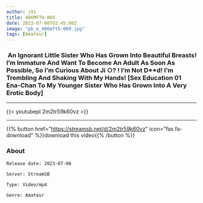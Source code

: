 ```yaml
---
author: j91
title: 406MFTH-009
date: 2023-07-08T02:45:00Z
image: "pb_e_406mfth-009.jpg"
tags: [Amateur]
---
```


###  An Ignorant Little Sister Who Has Grown Into Beautiful Breasts! I’m Immature And Want To Become An Adult As Soon As Possible, So I’m Curious About Ji ○? ! I’m Not D**d! I’m Trembling And Shaking With My Hands! [Sex Education 01 Ena-Chan To My Younger Sister Who Has Grown Into A Very Erotic Body]
___

{{< youtubepl 2m2tr59k60vz >}}
___

{{% button href="https://streamsb.net/d/2m2tr59k60vz" icon="fas fa-download" %}}download this video{{% /button %}}
### About

`Release date: 2023-07-08`

`Server: StreamSB`

`Type: Video/mp4`

`Genre:	Amateur`
